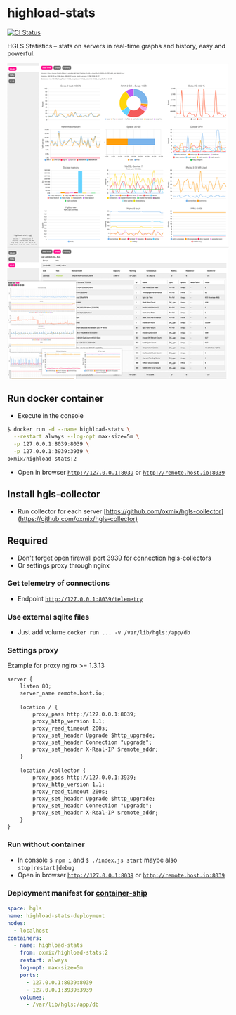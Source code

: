 # highload-stats
[![CI Status](https://github.com/oxmix/highload-stats/workflows/Build%20and%20publish/badge.svg)](https://github.com/oxmix/highload-stats/actions/workflows/hub-docker.yaml)

HGLS Statistics – stats on servers in real-time graphs and history, easy and powerful.

![Preview](web/preview/v2.png)

## Run docker container
* Execute in the console
```bash
$ docker run -d --name highload-stats \
  --restart always --log-opt max-size=5m \
  -p 127.0.0.1:8039:8039 \
  -p 127.0.0.1:3939:3939 \
oxmix/highload-stats:2
```
* Open in browser [`http://127.0.0.1:8039`](http://127.0.0.1:8039) or [`http://remote.host.io:8039`](http://remote.host.io:8039)

## Install hgls-collector
* Run collector for each server [https://github.com/oxmix/hgls-collector](https://github.com/oxmix/hgls-collector)

## Required
* Don't forget open firewall port 3939 for connection hgls-collectors
* Or settings proxy through nginx

### Get telemetry of connections
* Endpoint [`http://127.0.0.1:8039/telemetry`](http://127.0.0.1:8039/telemetry)

### Use external sqlite files
* Just add volume `docker run ... -v /var/lib/hgls:/app/db`

### Settings proxy
Example for proxy nginx >= 1.3.13
```nginx
server {
    listen 80;
    server_name remote.host.io;
    
    location / {
        proxy_pass http://127.0.0.1:8039;
        proxy_http_version 1.1;
        proxy_read_timeout 200s;
        proxy_set_header Upgrade $http_upgrade;
        proxy_set_header Connection "upgrade";
        proxy_set_header X-Real-IP $remote_addr;
    }

    location /collector {
        proxy_pass http://127.0.0.1:3939;
        proxy_http_version 1.1;
        proxy_read_timeout 200s;
        proxy_set_header Upgrade $http_upgrade;
        proxy_set_header Connection "upgrade";
        proxy_set_header X-Real-IP $remote_addr;
    }
}
```

### Run without container
* In console `$ npm i` and `$ ./index.js start` maybe also `stop|restart|debug`
* Open in browser [`http://127.0.0.1:8039`](http://127.0.0.1:8039) or [`http://remote.host.io:8039`](http://remote.host.io:8039)

### Deployment manifest for [container-ship](https://github.com/oxmix/container-ship)
```yaml
space: hgls
name: highload-stats-deployment
nodes:
  - localhost
containers:
  - name: highload-stats
    from: oxmix/highload-stats:2
    restart: always
    log-opt: max-size=5m
    ports:
      - 127.0.0.1:8039:8039
      - 127.0.0.1:3939:3939
    volumes:
      - /var/lib/hgls:/app/db
```
